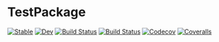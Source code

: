 # TestPackage

[![Stable](https://img.shields.io/badge/docs-stable-blue.svg)](https://csimal.github.io/TestPackage.jl/stable)
[![Dev](https://img.shields.io/badge/docs-dev-blue.svg)](https://csimal.github.io/TestPackage.jl/dev)
[![Build Status](https://travis-ci.com/csimal/TestPackage.jl.svg?branch=master)](https://travis-ci.com/csimal/TestPackage.jl)
[![Build Status](https://ci.appveyor.com/api/projects/status/github/csimal/TestPackage.jl?svg=true)](https://ci.appveyor.com/project/csimal/TestPackage-jl)
[![Codecov](https://codecov.io/gh/csimal/TestPackage.jl/branch/master/graph/badge.svg)](https://codecov.io/gh/csimal/TestPackage.jl)
[![Coveralls](https://coveralls.io/repos/github/csimal/TestPackage.jl/badge.svg?branch=master)](https://coveralls.io/github/csimal/TestPackage.jl?branch=master)
